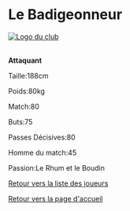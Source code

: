 <html>
  <head>
    <meta charset="UTF-8" />
    <title>Le_Badigeonneur</title>
  </head>
  <body>
    <h1>Le Badigeonneur</h1>
      <a href="http://www.hostingpics.net/viewer.php?id=491514scapulaireicone.png"><img src="http://img4.hostingpics.net/thumbs/mini_491514scapulaireicone.png" alt="Logo du club" /></a></br></br>
      <p><strong>Attaquant</strong></p>
      <p>Taille:188cm</p>
		  <p>Poids:80kg</p>
		  <p>Match:80</p>
		  <p>Buts:75</p>
		  <p>Passes Décisives:80</p>
		  <p>Homme du match:45</p>
		  <p>Passion:Le Rhum et le Boudin</p></ br>
		<p><a href="https://github.com/Nephelim33/Scapulaire_Website-TestToLearn-/blob/master/First_Page.md">Retour vers la liste des joueurs</a></p>
		<p><a href="../Mon%20site.html">Retour vers la page d'accueil</a></p>
	</body>
</html>
